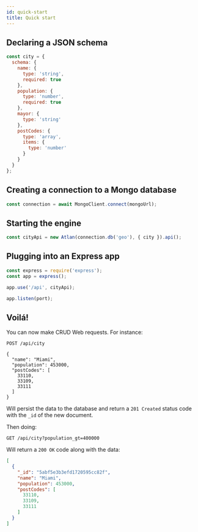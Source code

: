 ```yaml
---
id: quick-start
title: Quick start
---
```


## Declaring a JSON schema

```javascript
const city = {
  schema: {
    name: {
      type: 'string',
      required: true
    },
    population: {
      type: 'number',
      required: true
    },
    mayor: {
      type: 'string'
    },
    postCodes: {
      type: 'array',
      items: {
        type: 'number'
      }
    }
  }
};
```

## Creating a connection to a Mongo database

```javascript
const connection = await MongoClient.connect(mongoUrl);
```

## Starting the engine

```javascript
const cityApi = new Atlan(connection.db('geo'), { city }).api();
```

## Plugging into an Express app

```javascript
const express = require('express');
const app = express();

app.use('/api', cityApi);

app.listen(port);
```

## Voilá!

You can now make CRUD Web requests. For instance:

```http
POST /api/city

{
  "name": "Miami",
  "population": 453000,
  "postCodes": [
    33110,
    33109,
    33111
  ]
}
```

Will persist the data to the database and return a `201 Created` status code with the `_id` of the new document.

Then doing:

```http
GET /api/city?population_gt=400000
```

Will return a `200 OK` code along with the data:

```json
[
  {
    "_id": "5abf5e3b3efd1720595cc82f",
    "name": "Miami",
    "population": 453000,
    "postCodes": [
      33110,
      33109,
      33111
    ]
  }
]
```
